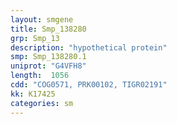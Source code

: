 ```yaml
---
layout: smgene
title: Smp_138280
grp: Smp_13
description: "hypothetical protein"
smp: Smp_138280.1
uniprot: "G4VFH8"
length:  1056
cdd: "COG0571, PRK00102, TIGR02191"
kk: K17425
categories: sm
---
```


